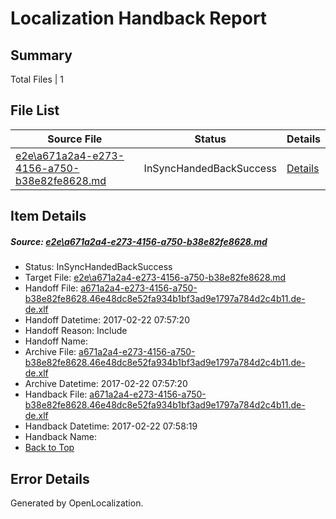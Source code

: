 # <a name='report-top'></a> Localization Handback Report

## Summary
 Total Files | 1

## File List
 Source File | Status | Details 
 ----------- | ------ | ------- 
 [e2e\a671a2a4-e273-4156-a750-b38e82fe8628.md](https://github.com/OpenLocalizationTestOrg/ol-test4/blob/5aafaa21383d3abde6d0ddc70a246996054d080d/e2e/a671a2a4-e273-4156-a750-b38e82fe8628.md) | InSyncHandedBackSuccess | [Details](#d4126c7d68c8e0c479884e423eb46754e9a3a69a1)

## Item Details
##### <a name='d4126c7d68c8e0c479884e423eb46754e9a3a69a1'></a> Source: [e2e\a671a2a4-e273-4156-a750-b38e82fe8628.md](https://github.com/OpenLocalizationTestOrg/ol-test4/blob/5aafaa21383d3abde6d0ddc70a246996054d080d/e2e/a671a2a4-e273-4156-a750-b38e82fe8628.md)
* Status: InSyncHandedBackSuccess
* Target File: [e2e\a671a2a4-e273-4156-a750-b38e82fe8628.md](https://github.com/OpenLocalizationTestOrg/ol-test4-dede/blob/7f7e901b3466ab33de6b985acd7ec80df89d5048/e2e/a671a2a4-e273-4156-a750-b38e82fe8628.md)
* Handoff File: [a671a2a4-e273-4156-a750-b38e82fe8628.46e48dc8e52fa934b1bf3ad9e1797a784d2c4b11.de-de.xlf](https://github.com/OpenLocalizationTestOrg/ol-test4-handoff/blob/9bd986ca0e321efe768cee9b49bc84168c486c80/ol-handoff/OpenLocalizationTestOrg/ol-test4-dede/xinjiang/ht/a671a2a4-e273-4156-a750-b38e82fe8628.46e48dc8e52fa934b1bf3ad9e1797a784d2c4b11.de-de.xlf)
* Handoff Datetime: 2017-02-22 07:57:20
* Handoff Reason: Include
* Handoff Name: 
* Archive File: [a671a2a4-e273-4156-a750-b38e82fe8628.46e48dc8e52fa934b1bf3ad9e1797a784d2c4b11.de-de.xlf](https://github.com/OpenLocalizationTestOrg/ol-test4-handoff/blob/69ebf09cf3b40d72af742cfbbb5f4646ef2448ea/ol-archive/OpenLocalizationTestOrg/ol-test4-dede/xinjiang/ht/a671a2a4-e273-4156-a750-b38e82fe8628.46e48dc8e52fa934b1bf3ad9e1797a784d2c4b11.de-de.xlf)
* Archive Datetime: 2017-02-22 07:57:20
* Handback File: [a671a2a4-e273-4156-a750-b38e82fe8628.46e48dc8e52fa934b1bf3ad9e1797a784d2c4b11.de-de.xlf](https://github.com/OpenLocalizationTestOrg/ol-test4-handback/blob/40e719b7dc7c431ba0f2c1e26c2170a51e5e086e/ol-handback/OpenLocalizationTestOrg/ol-test4-dede/xinjiang/ht/a671a2a4-e273-4156-a750-b38e82fe8628.46e48dc8e52fa934b1bf3ad9e1797a784d2c4b11.de-de.xlf)
* Handback Datetime: 2017-02-22 07:58:19
* Handback Name: 
* [Back to Top](#report-top)


## Error Details

Generated by OpenLocalization.
